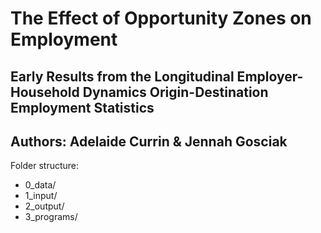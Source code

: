 # The Effect of Opportunity Zones on Employment
## Early Results from the Longitudinal Employer-Household Dynamics Origin-Destination Employment Statistics

## Authors: Adelaide Currin & Jennah Gosciak

Folder structure:
- 0_data/
- 1_input/
- 2_output/
- 3_programs/
